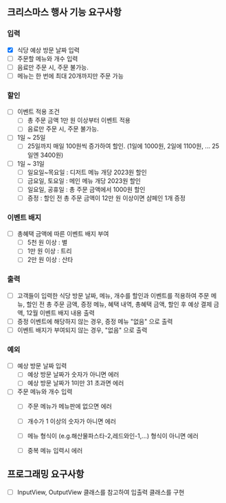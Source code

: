 ## 크리스마스 행사 기능 요구사항

### 입력
- [x] 식당 예상 방문 날짜 입력
- [ ] 주문할 메뉴와 개수 입력
- [ ] 음료만 주문 시, 주문 불가능.
- [ ] 메뉴는 한 번에 최대 20개까지만 주문 가능

### 할인
- [ ] 이벤트 적용 조건
  - [ ] 총 주문 금액 1만 원 이상부터 이벤트 적용
  - [ ] 음료만 주문 시, 주문 불가능.
- [ ] 1일 ~ 25일
  - [ ] 25일까지 매일 100원씩 증가하여 할인. (1일에 1000원, 2일에 1100원, ... 25일엔 3400원)
  
- [ ] 1일 ~ 31일
  - [ ] 일요일~목요일 : 디저트 메뉴 개당 2023원 할인
  - [ ] 금요일, 토요일 : 메인 메뉴 개당 2023원 할인
  - [ ] 일요일, 공휴일 : 총 주문 금액에서 1000원 할인
  - [ ] 증정 : 할인 전 총 주문 금액이 12만 원 이상이면 샴페인 1개 증정

### 이벤트 배지
- [ ] 총혜택 금액에 따른 이벤트 배지 부여
  - [ ] 5천 원 이상 : 별
  - [ ] 1만 원 이상 : 트리
  - [ ] 2만 원 이상 : 산타

### 출력
- [ ] 고객들이 입력한 식당 방문 날짜, 메뉴, 개수를 할인과 이벤트를 적용하여 주문 메뉴, 할인 전 총 주문 금액, 증정 메뉴, 혜택 내역, 총혜택 금액, 할인 후 예상 결제 금액, 12월 이벤트 배지 내용 출력
- [ ] 증정 이벤트에 해당하지 않는 경우, 증정 메뉴 "없음" 으로 출력
- [ ] 이벤트 배지가 부여되지 않는 경우, "없음" 으로 출력

### 예외
- [ ] 예상 방문 날짜 입력
  - [ ] 예상 방문 날짜가 숫자가 아니면 에러
  - [ ] 예상 방문 날짜가 1미만 31 초과면 에러

- [ ] 주문 메뉴와 개수 입력
  - [ ] 주문 메뉴가 메뉴판에 없으면 에러
  - [ ] 개수가 1 이상의 숫자가 아니면 에러
  - [ ] 메뉴 형식이 (e.g.해산물파스타-2,레드와인-1,...) 형식이 아니면 에러
  - [ ] 중복 메뉴 입력시 에러


## 프로그래밍 요구사항
- [ ] InputView, OutputView 클래스를 참고하여 입출력 클래스를 구현